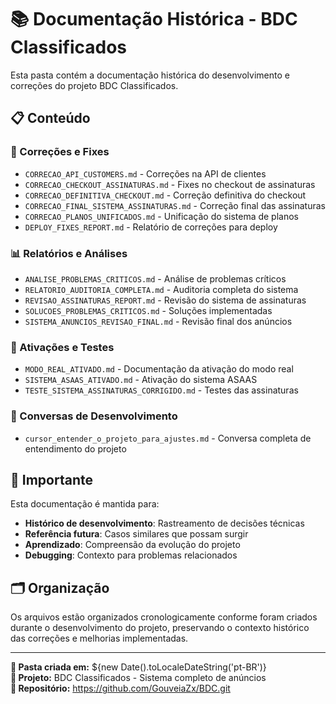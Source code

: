 # 📚 Documentação Histórica - BDC Classificados

Esta pasta contém a documentação histórica do desenvolvimento e correções do projeto BDC Classificados.

## 📋 Conteúdo

### 🔧 Correções e Fixes
- `CORRECAO_API_CUSTOMERS.md` - Correções na API de clientes
- `CORRECAO_CHECKOUT_ASSINATURAS.md` - Fixes no checkout de assinaturas
- `CORRECAO_DEFINITIVA_CHECKOUT.md` - Correção definitiva do checkout
- `CORRECAO_FINAL_SISTEMA_ASSINATURAS.md` - Correção final das assinaturas
- `CORRECAO_PLANOS_UNIFICADOS.md` - Unificação do sistema de planos
- `DEPLOY_FIXES_REPORT.md` - Relatório de correções para deploy

### 📊 Relatórios e Análises
- `ANALISE_PROBLEMAS_CRITICOS.md` - Análise de problemas críticos
- `RELATORIO_AUDITORIA_COMPLETA.md` - Auditoria completa do sistema
- `REVISAO_ASSINATURAS_REPORT.md` - Revisão do sistema de assinaturas
- `SOLUCOES_PROBLEMAS_CRITICOS.md` - Soluções implementadas
- `SISTEMA_ANUNCIOS_REVISAO_FINAL.md` - Revisão final dos anúncios

### 🚀 Ativações e Testes
- `MODO_REAL_ATIVADO.md` - Documentação da ativação do modo real
- `SISTEMA_ASAAS_ATIVADO.md` - Ativação do sistema ASAAS
- `TESTE_SISTEMA_ASSINATURAS_CORRIGIDO.md` - Testes das assinaturas

### 💬 Conversas de Desenvolvimento
- `cursor_entender_o_projeto_para_ajustes.md` - Conversa completa de entendimento do projeto

## 📌 Importante

Esta documentação é mantida para:
- **Histórico de desenvolvimento**: Rastreamento de decisões técnicas
- **Referência futura**: Casos similares que possam surgir
- **Aprendizado**: Compreensão da evolução do projeto
- **Debugging**: Contexto para problemas relacionados

## 🗂️ Organização

Os arquivos estão organizados cronologicamente conforme foram criados durante o desenvolvimento do projeto, preservando o contexto histórico das correções e melhorias implementadas.

---

**📁 Pasta criada em:** ${new Date().toLocaleDateString('pt-BR')}  
**🎯 Projeto:** BDC Classificados - Sistema completo de anúncios  
**🔗 Repositório:** https://github.com/GouveiaZx/BDC.git 